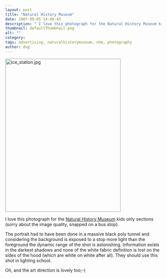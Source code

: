 ```yaml
---
layout: post
title: "Natural History Museum"
date: 2007-09-05 14:40:43
description: " I love this photograph for the Natural History Museum kids only sections (sorry about the image quality, snapped on a bus stop). The portrait had to have been done in a massive black poly tunnel and considering the background&#8230;"
thumbnail: defaultThumbnail.png
alt: ""
category: 
tags: advertising, naturalhistorymuseum, nhm, photography
author: dug
---
```


<p><img alt="ice_station.jpg" src="http://www.donkeyontheedge.com/i/ice_station.jpg" width="370" height="490" style="border:1px solid #ccc;" /></p>

<p>I love this photograph for the <a href="http://www.nhm.ac.uk/">Natural History Museum</a> kids only sections (sorry about the image quality, snapped on a bus stop). </p>

<p>The portrait had to have been done in a massive black poly tunnel and considering the background is exposed to a stop more light than the foreground the dynamic range of the shot is astonishing. Information exists in the darkest shadows and none of the white fabric definition is lost on the sides of the hood (which are white on white after all). They should use this shot in lighting school.</p>

<p>Oh, and the art direction is lovely too;-)</p>

